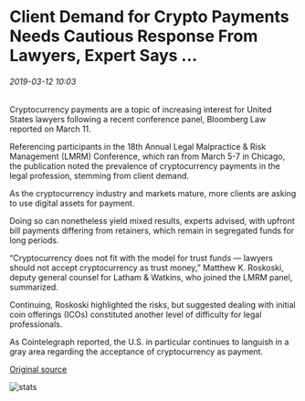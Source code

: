 # Client Demand for Crypto Payments Needs Cautious Response From Lawyers, Expert Says ...

###### 2019-03-12 10:03

Cryptocurrency payments are a topic of increasing interest for United States lawyers following a recent conference panel, Bloomberg Law reported on March 11.

Referencing participants in the 18th Annual Legal Malpractice & Risk Management (LMRM) Conference, which ran from March 5-7 in Chicago, the publication noted the prevalence of cryptocurrency payments in the legal profession, stemming from client demand.

As the cryptocurrency industry and markets mature, more clients are asking to use digital assets for payment.

Doing so can nonetheless yield mixed results, experts advised, with upfront bill payments differing from retainers, which remain in segregated funds for long periods.

“Cryptocurrency does not fit with the model for trust funds — lawyers should not accept cryptocurrency as trust money,” Matthew K. Roskoski, deputy general counsel for Latham & Watkins, who joined the LMRM panel, summarized.

Continuing, Roskoski highlighted the risks, but suggested dealing with initial coin offerings (ICOs) constituted another level of difficulty for legal professionals.

As Cointelegraph reported, the U.S. in particular continues to languish in a gray area regarding the acceptance of cryptocurrency as payment.

[Original source](https://cointelegraph.com/news/client-demand-for-crypto-payments-needs-cautious-response-from-lawyers-expert-says)

![stats](https://c.statcounter.com/11760860/0/a89fa40b/1/ "stats")